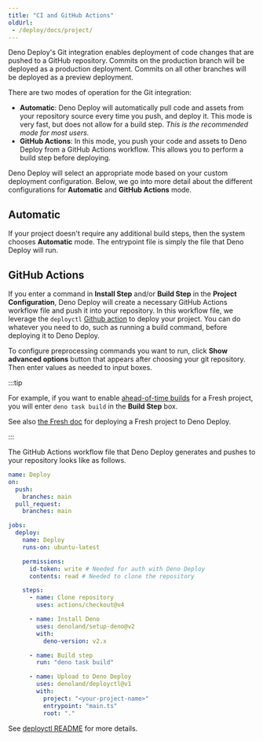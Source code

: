 ```yaml
---
title: "CI and GitHub Actions"
oldUrl:
 - /deploy/docs/project/
---
```


Deno Deploy's Git integration enables deployment of code changes that are pushed
to a GitHub repository. Commits on the production branch will be deployed as a
production deployment. Commits on all other branches will be deployed as a
preview deployment.

There are two modes of operation for the Git integration:

- **Automatic**: Deno Deploy will automatically pull code and assets from your
  repository source every time you push, and deploy it. This mode is very fast,
  but does not allow for a build step. _This is the recommended mode for most
  users._
- **GitHub Actions**: In this mode, you push your code and assets to Deno Deploy
  from a GitHub Actions workflow. This allows you to perform a build step before
  deploying.

Deno Deploy will select an appropriate mode based on your custom deployment
configuration. Below, we go into more detail about the different configurations
for **Automatic** and **GitHub Actions** mode.

## Automatic

If your project doesn't require any additional build steps, then the system
chooses **Automatic** mode. The entrypoint file is simply the file that Deno
Deploy will run.

## GitHub Actions

If you enter a command in **Install Step** and/or **Build Step** in the
**Project Configuration**, Deno Deploy will create a necessary GitHub Actions
workflow file and push it into your repository. In this workflow file, we
leverage the `deployctl` [Github action][deploy-action] to deploy your project.
You can do whatever you need to do, such as running a build command, before
deploying it to Deno Deploy.

To configure preprocessing commands you want to run, click **Show advanced
options** button that appears after choosing your git repository. Then enter
values as needed to input boxes.

:::tip

For example, if you want to enable [ahead-of-time builds] for a Fresh project,
you will enter `deno task build` in the **Build Step** box.

See also [the Fresh doc][Deploy to production] for deploying a Fresh project to
Deno Deploy.

:::

The GitHub Actions workflow file that Deno Deploy generates and pushes to your
repository looks like as follows.

```yml title=".github/workflows/deploy.yml"
name: Deploy
on:
  push:
    branches: main
  pull_request:
    branches: main

jobs:
  deploy:
    name: Deploy
    runs-on: ubuntu-latest

    permissions:
      id-token: write # Needed for auth with Deno Deploy
      contents: read # Needed to clone the repository

    steps:
      - name: Clone repository
        uses: actions/checkout@v4

      - name: Install Deno
        uses: denoland/setup-deno@v2
        with:
          deno-version: v2.x

      - name: Build step
        run: "deno task build"

      - name: Upload to Deno Deploy
        uses: denoland/deployctl@v1
        with:
          project: "<your-project-name>"
          entrypoint: "main.ts"
          root: "."
```

See
[deployctl README](https://github.com/denoland/deployctl/blob/main/action/README.md)
for more details.

[fileserver]: https://jsr.io/@std/http#file-server
[ghapp]: https://github.com/apps/deno-deploy
[deploy-action]: https://github.com/denoland/deployctl/blob/main/action/README.md
[ahead-of-time builds]: https://fresh.deno.dev/docs/concepts/ahead-of-time-builds
[Deploy to production]: https://fresh.deno.dev/docs/getting-started/deploy-to-production
